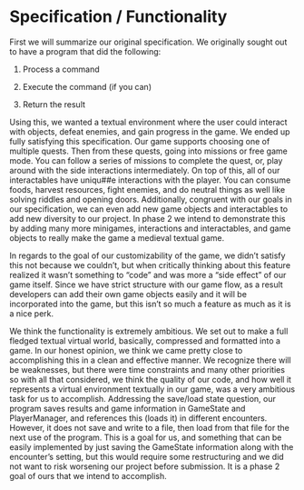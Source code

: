 # Specification / Functionality 
First we will summarize our original specification. We originally sought out to have a program that did the following:
1. Process a command

2. Execute the command (if you can)

3. Return the result

Using this, we wanted a textual environment where the user could interact with objects, defeat enemies, and gain progress in the game. We ended up fully satisfying this specification.  Our game supports choosing one of multiple quests. Then from these quests, going into missions or free game mode. You can follow a series of missions to complete the quest, or, play around with the side interactions intermediately. On top of this, all of our interactables have uniqu##e interactions with the player. You can consume foods, harvest resources, fight enemies, and do neutral things as well like solving riddles and opening doors. Additionally, congruent with our goals in our specification, we can even add new game objects and interactables to add new diversity to our project. In phase 2 we intend to demonstrate this by adding many more minigames, interactions and interactables, and game objects to really make the game a medieval textual game.

In regards to the goal of our customizability of the game, we didn’t satisfy this not because we couldn’t, but when critically thinking about this feature realized it wasn’t something to “code” and was more a “side effect” of our game itself. Since we have strict structure with our game flow, as a result developers can add their own game objects easily and it will be incorporated into the game, but this isn’t so much a feature as much as it is a nice perk.

We think the functionality is extremely ambitious. We set out to make a full fledged textual virtual world, basically, compressed and formatted into a game. In our honest opinion, we think we came pretty close to accomplishing this in a clean and effective manner. We recognize there will be weaknesses, but there were time constraints and many other priorities so with all that considered, we think the quality of our code, and how well it represents a virtual environment textually in our game, was a very ambitious task for us to accomplish. Addressing the save/load state question, our program saves results and game information in GameState and PlayerManager, and references this (loads it) in different encounters. However, it does not save and write to a file, then load from that file for the next use of the program. This is a goal for us, and something that can be easily implemented by just saving the GameState information along with the encounter’s setting, but this would require some restructuring and we did not want to risk worsening our project before submission. It is a phase 2 goal of ours that we intend to accomplish.
